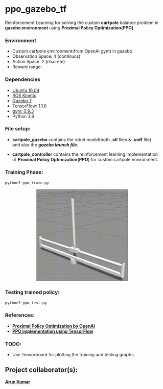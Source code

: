 # ppo_gazebo_tf
Reinforcement Learning for solving the custom **cartpole** balance problem in **gazebo environment** using **Proximal Policy Optimization(PPO)**.

### Environment
- Custom cartpole environment(from OpenAI gym) in gazebo. 
- Observation Space: 4 (continuos)
- Action Space: 2 (discrete) 
- Reward range: 

### Dependencies

- <a href="http://releases.ubuntu.com/16.04/">Ubuntu 16.04</a> 
- <a href="http://wiki.ros.org/kinetic">ROS Kinetic</a> 
- <a href="http://gazebosim.org/">Gazebo 7</a> 
- <a href="https://www.tensorflow.org/">TensorFlow: 1.1.0</a> 
- <a href="https://github.com/openai/gym">gym: 0.9.3</a> 
- Python 3.6

### File setup:
- **cartpole_gazebo** contains the robot model(both **.stl** files & **.urdf** file) and also the ***gazebo launch file***.

- **cartpole_controller** contains the reinforcement learning implementation of ****Proximal Policy Optimization(PPO)**** for custom cartpole environment.

### Training Phase:
```
python3 ppo_train.py
```
<p align= "center">
  <img src="cartpole-gazebo-ppo/cartpole_gazebo/gifs/ppo_training.gif" width="300" height="300">
</p>

### Testing trained policy:
```
python3 ppo_test.py
```
### References:
- <b><a href="https://blog.openai.com/openai-baselines-ppo/">Proximal Policy Optimization by OpenAI</a></b> 
- <b><a href="https://github.com/uidilr/ppo_tf">PPO implementation using TensorFlow</a></b>

### TODO:
- Use Tensorboard for plotting the training and testing graphs. 

## Project collaborator(s): 
**<a href="https://github.com/ioarun">Arun Kumar</a>** 


